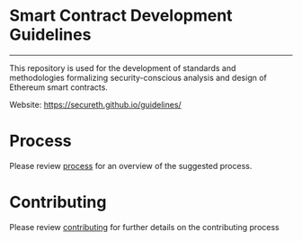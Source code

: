 # Smart Contract Development Guidelines

---

This repository is used for the development of standards and methodologies formalizing
security-conscious analysis and design of Ethereum smart contracts.

Website: https://secureth.github.io/guidelines/

# Process
Please review [process](process.md) for an overview of the suggested process.

# Contributing
Please review [contributing](contributing.md) for further details on the contributing process

